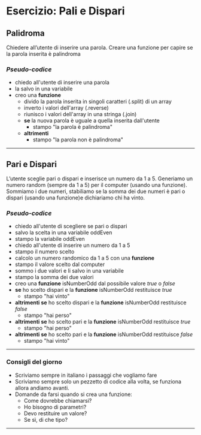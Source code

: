 # **Esercizio: Pali e Dispari**

## Palidroma

Chiedere all’utente di inserire una parola.
Creare una funzione per capire se la parola inserita è palindroma

### *Pseudo-codice*

- chiedo all'utente di inserire una parola
- la salvo in una variabile
- creo una **funzione**
    - divido la parola inserita in singoli caratteri (.split) di un array
    - inverto i valori dell'array (.reverse)
    - riunisco i valori dell'array in una stringa (.join)
    - **se** la nuova parola è uguale a quella inserita dall'utente
        - stampo "la parola è palindroma"
    - **altrimenti**
        - stampo "la parola non è palindroma"

---

## Pari e Dispari

L’utente sceglie pari o dispari e inserisce un numero da 1 a 5.
Generiamo un numero random (sempre da 1 a 5) per il computer (usando una funzione).
Sommiamo i due numeri, stabiliamo se la somma dei due numeri è pari o dispari (usando una funzione)e dichiariamo chi ha vinto.

### *Pseudo-codice*
- chiedo all'utente di scegliere se pari o dispari 
- salvo la scelta in una variabile oddEven 
- stampo la variabile oddEven
- chiedo all'utente di inserire un numero da 1 a 5
- stampo il numero scelto
- calcolo un numero randomico da 1 a 5 con una **funzione**
- stampo il valore scelto dal computer
- sommo i due valori e li salvo in una variabile
- stampo la somma dei due valori
- creo una **funzione** isNumberOdd dal possibile valore *true* o *false*
- **se** ho scelto dispari e la **funzione** isNumberOdd restituisce *true*
    - stampo "hai vinto"
- **altrimenti se** ho scelto dispari e la **funzione** isNumberOdd restituisce *false*
    - stampo "hai perso"
- **altrimenti se** ho scelto pari e la **funzione** isNumberOdd restituisce *true*
    - stampo "hai perso"
- **altrimenti se** ho scelto pari e la **funzione** isNumberOdd restituisce *false*
    - stampo "hai vinto"

 




---

### Consigli del giorno

- Scriviamo sempre in italiano i passaggi che vogliamo fare
- Scriviamo sempre solo un pezzetto di codice alla volta, se funziona allora andiamo avanti.
- Domande da  farsi quando si crea una funzione:
    - Come dovrebbe chiamarsi?
    - Ho bisogno di parametri?
    - Devo restituire un valore?
    - Se sì, di che tipo?
---